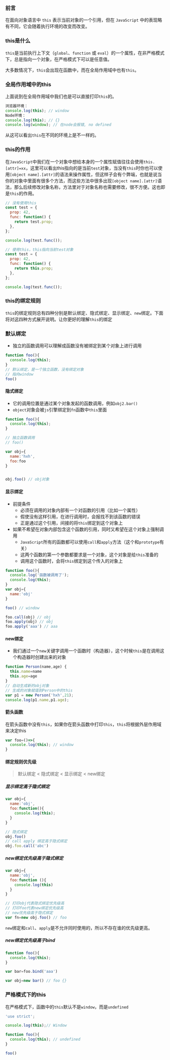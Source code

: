 ### 前言

在面向对象语言中 `this` 表示当前对象的一个引用，但在 `JavaScript` 中的表现略有不同，它会随着执行环境的改变而改变。

### this是什么

`this`是当前执行上下文（`global`、`function` 或 `eval`）的一个属性，在非严格模式下，总是指向一个对象，在严格模式下可以是任意值。

大多数情况下，`this`会出现在函数中，而在全局作用域中也有`this`。

### 全局作用域中的this

上面说到在全局作用域中我们也是可以直接打印`this`的。

```javascript
浏览器环境：
console.log(this); // window
Node环境：
console.log(this); // {}
console.log(window); // 在node会报错, no defined
```

从这可以看出`this`在不同的环境上是不一样的。

### this的作用

在`JavaScript`中我们在一个对象中想给本身的一个属性赋值往往会使用`this.[attr]=xx`，这里可以看出this指向的是当前`test`对象，当没有`this`时你也可以使用`[object name].[attr]`的语法来操作属性，但这样子会有个弊端，也就是说当你的对象中里面有很多个方法，而这些方法中很多出现`[object name].[attr]`语法，那么后续修改对象名称，方法里对于对象名称也需要修改，很不方便。这也即是`this`的作用。

```javascript
// 没有使用this
const test = {
  prop: 42,
  func: function() {
    return test.prop;
  },
};

console.log(test.func());
```

```javascript
// 使用this，this指向当前test对象
const test = {
  prop: 42,
  func: function() {
    return this.prop;
  },
};

console.log(test.func());
```

### this的绑定规则

`this`的绑定规则总有四种分别是默认绑定、隐式绑定、显示绑定、`new`绑定。下面将对这四种方式展开说明。让你更好的理解`this`的绑定

### 默认绑定

- 独立的函数调用可以理解成函数没有被绑定到某个对象上进行调用

```javascript
function foo(){
  console.log(this);
}
// 默认绑定，是一个独立函数，没有绑定对象
// 指向window
foo()
```

#### 隐式绑定

- 它的调用位置是通过某个对象发起的函数调用，例如`obj2.bar()`
- `object`对象会被`js`引擎绑定到`fn`函数中`this`里面

```javascript
function foo(){
  console.log(this);
}

// 独立函数调用
// foo()

var obj={
  name:'hxh',
  foo:foo
}


obj.foo() // obj对象
```

#### 显示绑定

- 前提条件
  - 必须在调用的对象内部有一个对函数的引用（比如一个属性）
  - 假使没有这样引用，在进行调用时，会报找不到该函数的错误
  - 正是通过这个引用，间接的将`this`绑定到这个对象上
- 如果不希望在对象内部包含这个函数的引用，同时又希望在这个对象上强制调用
  - `JavaScript`所有的函数都可以使用`call`和`apply`方法（这个和`prototype`有关）
  - 这两个函数的第一个参数都要求是一个对象，这个对象是给`this`准备的
  - 调用这个函数时，会将`this`绑定到这个传入的对象上

```javascript
function foo(){
  console.log('函数被调用了');
  console.log(this);
}
var obj={
  name:'obj'
}

foo() // window

foo.call(obj) // obj
foo.apply(obj) // obj
foo.apply('aaa') // aaa
```

#### new绑定

- 我们通过一个`new`关键字调用一个函数时（构造器），这个时候`this`是在调用这个构造器时创建出来的对象

```javascript
function Person(name,age) {
  this.name=name
  this.age=age
}
// 自动生成新的obj对象
// 生成的对象赋值到Person中的this
var p1 = new Person('hxh',21);
console.log(p1.name,p1.age);
```

#### 箭头函数

在箭头函数中没有`this`，如果你在箭头函数中打印`this`，`this`将根据外层作用域来决定this

```javascript
var foo=()=>{
  console.log(this); // window
}
```

#### 绑定规则优先级

> 默认绑定 < 隐式绑定 < 显示绑定 < new绑定

##### 显示绑定高于隐式绑定

```javascript
var obj={
  name:'obj',
  foo:function(){
    console.log(this);
  }
}

// 隐式绑定
obj.foo()
// call apply 绑定高于隐式绑定
obj.foo.call('abc')
```

##### new绑定优先级高于隐式绑定

```javascript
var obj={
  name:'obj',
  foo:function (){
    console.log(this)
  }
}

// 打印obj代表隐式绑定优先级高
// 打印foo代表new绑定优先级高
// new优先级高于隐式绑定
var fn=new obj.foo() // foo
```

`new`绑定和`call`、`apply`是不允许同时使用的，所以不存在谁的优先级更高。

##### new绑定优先级高于bind

```javascript
function foo(){
  console.log(this);
}

var bar=foo.bind('aaa')

var obj=new bar() // foo {}
```

### 严格模式下的this

在严格模式下，函数中的`this`默认不是`window`，而是`undefined`

```javascript
'use strict';

console.log(this);// Window

function foo(){
  console.log(this); // undefined
}

foo()
```

